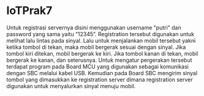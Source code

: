 # IoTPrak7

Untuk registrasi servernya disini menggunakan username "putri" dan password yang sama yaitu “12345”. 
Registration tersebut digunakan untuk melihat lalu lintas pada sinyal. Lalu untuk menjalankan mobil tersebut yakni ketika tombol di tekan,
maka mobil bergerak sesuai dengan sinyal. Jika tombol kiri ditekan, mobil bergerak ke kiri. Jika tombol kanan di tekan, mobil bergerak ke kanan, dan seterusnya. 
Untuk mengatur pergerakan tersebut terdapat program pada Board MCU yang digunakan sebagai komunikasi dengan SBC melalui kabel USB. 
Kemudian pada Board SBC mengirim sinyal tombol yang dimasukkan ke registration server dimana registration server digunakan untuk menyalurkan sinyal menuju mobil.
